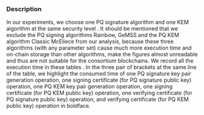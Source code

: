 ### Description

In our experiments, we choose one PQ signature algorithm and
one KEM algorithm at the same security level . It should be mentioned that we exclude the PQ
signing algorithms Rainbow, GeMSS and the PQ KEM algorithm
Classic McEliece from our analysis, because these three
algorithms (with any parameter set) cause much more execution
time and on-chain storage than other algorithms, make the figures
almost unreadable and thus are not suitable for the consortium
blockchains.
We record all the execution time in these tables . In the three pair of brackets at the same line of the
table, we highlight the consumed time of one PQ signature key
pair generation operation, one signing certificate (for PQ signature
public key) operation, one PQ KEM key pair generation operation,
one signing certificate (for PQ KEM public key) operation, one
verifying certificate (for PQ signature public key) operation, and
verifying certificate (for PQ KEM public key) operation in
boldface.
